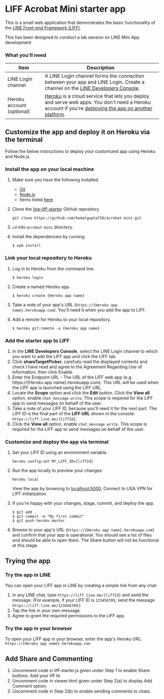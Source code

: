 # LIFF Acrobat Mini starter app

This is a small web application that demonstrates the basic functionality of the [LINE Front-end Framework (LIFF)](https://developers.line.biz/en/docs/liff/overview/).

This has been designed to conduct a lab session on LINE Mini App development

### What you'll need

| Item | Description |
| ---- | ----------- |
| LINE Login channel | A LINE Login channel forms the connection between your app and LINE Login. Create a channel on the [LINE Developers Console](https://developers.line.biz/console/register/messaging-api/channel/). |
| Heroku account (optional) | [Heroku](https://www.heroku.com) is a cloud service that lets you deploy and serve web apps. You don't need a Heroku account if you're [deploying the app on another platform](#deploy-the-app-using-any-other-server-platform). |


## Customize the app and deploy it on Heroku via the terminal

Follow the below instructions to deploy your customized app using Heroku and Node.js.

### Install the app on your local machine

1. Make sure you have the following installed.

    - [Git](https://git-scm.com/)
    - [Node.js](https://nodejs.org/en/)
    - Items listed [here](#what-youll-need)

2. Clone the [line-liff-starter](https://github.com/komalgupta716/acrobat-mini.git) GitHub repository.

    ```shell
    git clone https://github.com/komalgupta716/acrobat-mini.git
    ```
3. `cd` into `acrobat-mini` directory.

4. Install the dependencies by running:
    ```shell
    $ npm install
    ```

### Link your local repository to Heroku

1. Log in to Heroku from the command line.

    ```shell
    $ heroku login
    ```

2. Create a named Heroku app.

    ```shell
    $ heroku create {Heroku app name}
    ```

3. Take a note of your app's URL (`https://{Heroku app name}.herokuapp.com`). You'll need it when you add the app to LIFF.

4. Add a remote for Heroku to your local repository.

    ```shell
    $ heroku git:remote -a {Heroku app name}
    ```

### Add the starter app to LIFF

1. In the **LINE Developers Console**, select the LINE Login channel to which you want to add the LIFF app and click the LIFF tab.
2. Click **shareTargetPicker**, carefully read the displayed contents and check I have read and agree to the Agreement Regarding Use of Information, then click Enable.
3. Enter the Endpoint URL - The URL of the LIFF web app (e.g. https://{Heroku app name}.herokuapp.com). This URL will be used when the LIFF app is launched using the LIFF URL.
4. Locate the **Scope** option and click the **Edit** button. Click the **View all** option, enable `chat_message.write`. This scope is required for the LIFF app to send messages on behalf of the user.
5. Take a note of your LIFF ID, because you'll need it for the next part. The LIFF ID is the final part of the **LIFF URL** shown in the console: `https://liff.line.me/{liffId}`.
6. Click the **View all** option, enable `chat_message.write`. This scope is required for the LIFF app to send messages on behalf of the user.

### Customize and deploy the app via terminal

1. Set your LIFF ID using an environment variable.

    ```shell
    heroku config:set MY_LIFF_ID={liffId}
    ``` 

2. Run the app locally to preview your changes:

    ```shell
    heroku local
    ```
   View the app by browsing to [localhost:5000](http://localhost:5000/).
   Connect to USA VPN for LIFF initialization.

3. If you're happy with your changes, stage, commit, and deploy the app.

    ```shell
    $ git add .
    $ git commit -m "My first commit"
    $ git push heroku master
    ```
    
4. Browse to your app's URL (`https://{Heroku app name}.herokuapp.com`) and confirm that your app is operational. You should see a list of files and should be able to open them. The Share button will not be functional at this stage.


## Trying the app

### Try the app in LINE

You can open your LIFF app in LINE by creating a simple link from any chat:

1. In any LINE chat, type `https://liff.line.me/{liffId}` and send the message. (For example, if your LIFF ID is `123456789`, send the message `https://liff.line.me/123456789`.)
2. Tap the link in your own message.
3. Agree to grant the required permissions to the LIFF app.

### Try the app in your browser

To open your LIFF app in your browser, enter the app's Heroku URL: `https://{Heroku app name}.herokuapp.com`


## Add Share and Commenting 
1. Uncomment code in liff-starter.js given under Step 1 to enable Share buttons. Add your liff Id.
2. Uncomment code in viewer.html given under Step 2(a) to display Add Comment option.
3. Uncomment code in Step 2(b) to enable sending comments to chats.
